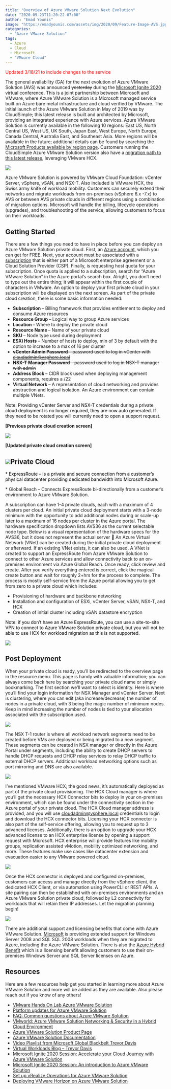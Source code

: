```yaml
---
title: "Overview of Azure VMware Solution Next Evolution"
date: "2020-09-23T11:20:22-07:00"
author: "Emad Younis"
image: "https://emadyounis.com/assets/img/2020/09/Feature-Image-AVS.jpg"
categories:
  - "Azure VMware Solution"
tags:
  - Azure
  - Cloud
  - Microsoft
  - "VMware Cloud"
---
```


<span style="color: #ff0000;">Updated 3/18/21 to include changes to the service</span>

<span data-preserver-spaces="true">The general availability (GA) for the next evolution of Azure VMware Solution (AVS) was announced <del>yesterday</del> during the [Microsoft Ignite 2020](https://news.microsoft.com/ignite-2020-book-of-news/#158-next-generation-azure-vmware-solution-now-generally-available) virtual conference. This is a joint partnership between Microsoft and VMware, where Azure VMware Solution is a Microsoft managed service built on Azure bare metal infrastructure and cloud verified by VMware. The initial launch of the Azure VMware Solution in May of 2019 was by CloudSimple; this latest release is built and architected by Microsoft, providing an integrated experience with Azure services. Azure VMware Solution is currently available in the following 10 regions: East US, North Central US, West US, UK South, Japan East, West Europe, North Europe, Canada Central, Australia East, and Southeast Asia. More regions will be available in the future; additional details can be found by searching the </span>[<span data-preserver-spaces="true">Microsoft Products available by region page</span>](https://azure.microsoft.com/en-us/global-infrastructure/services/?products=azure-vmware&regions=all)<span data-preserver-spaces="true">. Customers running the CloudSimple Azure VMware Solution version also have a </span>[<span data-preserver-spaces="true">migration path to this latest release</span>](https://docs.microsoft.com/en-us/azure/azure-vmware/faq)<span data-preserver-spaces="true">, leveraging VMware HCX.</span>

![](https://emadyounis.com/assets/img/2020/09/Azure-VMware-Solution-Releases.jpg?resize=723%2C362)

Azure VMware Solution is powered by VMware Cloud Foundation: vCenter Server, vSphere, vSAN, and NSX-T. Also included is VMware HCX, the Swiss army knife of workload mobility. Customers can securely extend their networks and migrate workloads from on-premises (vSphere 6.x -7.x) to AVS or between AVS private clouds in different regions using a combination of migration options. Microsoft will handle the billing, lifecycle operations (upgrades), and troubleshooting of the service, allowing customers to focus on their workloads.

## Getting Started

<span data-preserver-spaces="true">There are a few things you need to have in place before you can deploy an Azure VMware Solution private cloud. First, an </span>[<span data-preserver-spaces="true">Azure account</span>](https://azure.microsoft.com/en-us/free/)<span data-preserver-spaces="true">, which you can get for FREE. Next, your account must be associated with a </span>[<span data-preserver-spaces="true">subscription</span>](https://docs.microsoft.com/en-us/azure/azure-vmware/enable-azure-vmware-solution#eligibility-criteria)<span data-preserver-spaces="true"> that is either part of a Microsoft enterprise agreement or a Cloud Solution Provider (CSP). Finally, is requesting host quota for your subscription. Once quota is applied to a subscription, search for “Azure VMware Solution” in the Azure portal’s search box. Alright, you don’t need to type out the entire thing; it will appear within the first couple of characters in VMware. An option to deploy your first private cloud in your subscription will be displayed on the next screen. As part of the private cloud creation, there is some basic information needed:</span>

- **<span data-preserver-spaces="true">Subscription </span>**<span data-preserver-spaces="true">– Billing framework that provides entitlement to deploy and consume Azure resources</span>
- **<span data-preserver-spaces="true">Resource Group </span>**<span data-preserver-spaces="true">– Logical way to group Azure services</span>
- **<span data-preserver-spaces="true">Location – </span>**<span data-preserver-spaces="true">Where to deploy the private cloud</span>
- **<span data-preserver-spaces="true">Resource Name </span>**<span data-preserver-spaces="true">– Name of your private cloud</span>
- **<span data-preserver-spaces="true">SKU </span>**<span data-preserver-spaces="true">– Node type used during deployment</span>
- <span data-preserver-spaces="true">**ESXi Hosts** – Number of hosts to deploy, min of 3 by default with the option to increase to a max of 16 per cluster</span>
- <del>**<span data-preserver-spaces="true">vCenter Admin Password </span>**<span data-preserver-spaces="true">– password used to log in vCenter with cloudadmin@vsphere.local</span></del>
- <del>**<span data-preserver-spaces="true">NSX-T Manager Password </span>**<span data-preserver-spaces="true">– password used to log in NSX-T manager with admin </span></del>
- **<span data-preserver-spaces="true">Address Block </span>**– <span data-preserver-spaces="true">CIDR block used when deploying management components, requires a /22</span>
- **<span data-preserver-spaces="true">Virtual Network </span>**<span data-preserver-spaces="true">– A representation of cloud networking and provides abstraction and logical isolation. An Azure environment can contain multiple VNets.</span>

<span style="color: #000000;">Note:<span style="color: #000000;"> Providing vCenter Server and NSX-T credentials during a private cloud deployment is no longer required, they are now auto generated. If they need to be rotated you will currently need to open a support request.</span></span>

**\[Previous private cloud creation screen\]**

![](https://emadyounis.com/assets/img/2020/09/Create-Private-Cloud-Final-Image.jpg?resize=1718%2C1810)

**\[Updated private cloud creation screen\]**

## ![](https://emadyounis.com/assets/img/2020/09/Updated-AVS-Deployment.jpg?resize=1840%2C1738)Private Cloud

<span style="color: #000000;">\* ExpressRoute – Is a private and secure connection from a customer’s physical datacenter providing dedicated bandwidth into Microsoft Azure.

\* Global Reach – Connects ExpressRoute bi-directionally from a customer’s environment to Azure VMware Solution.</span>

A subscription can have 1-4 private clouds, each with a maximum of 4 clusters per cloud. An initial private cloud deployment starts with a 3-node minimum with the opportunity to add additional nodes during or scale-up later to a maximum of 16 nodes per cluster in the Azure portal. The hardware specification dropdown lists AVS36 as the current selectable node type. Below is a visual representation of the hardware specs for the AVS36, but it does not represent the actual server 🙂 An Azure Virtual Network (VNet) can be created during the initial private cloud deployment or afterward. If an existing VNet exists, it can also be used. A VNet is created to support an ExpressRoute from Azure VMware Solution to connect to other Azure services and allow connectivity back to an on-premises environment via Azure Global Reach. Once ready, click review and create. After you verify everything entered is correct, click the magical create button and wait for roughly 2+hrs for the process to complete. The process is mostly self-service from the Azure portal allowing you to get from zero to a private cloud which includes:

- <span data-preserver-spaces="true">Provisioning of hardware and backbone networking</span>
- <span data-preserver-spaces="true">Installation and configuration of ESXi, vCenter Server, vSAN, NSX-T, and HCX</span>
- <span data-preserver-spaces="true">Creation of initial cluster including vSAN datastore encryption</span>

<span style="color: #000000;"><span style="color: #000000;">Note: if you don’t have an Azure ExpressRoute, you can use a site-to-site VPN to connect to Azure VMware Solution private cloud, but you will not be able to use HCX for workload migration as this is not supported.
</span></span>

![](https://emadyounis.com/assets/img/2020/09/AVS-Server.jpg?resize=703%2C560)

## Post Deployment

When your private cloud is ready, you’ll be redirected to the overview page in the resource menu. This page is handy with valuable information; you can always come back here by searching your private cloud name or simply bookmarking. The first section we’ll want to select is identity. Here is where you’ll find your login information for NSX Manager and vCenter Server. Next is clustering, where you can edit (aka increase/decrease) the number of nodes in a private cloud, with 3 being the magic number of minimum nodes. Keep in mind increasing the number of nodes is tied to your allocation associated with the subscription used.

![](https://emadyounis.com/assets/img/2020/09/Azure-VMware-Solution-Identity-Final-Image.jpg?resize=966%2C555)

The NSX T-1 router is where all workload network segments need to be created before VMs are deployed or being migrated to a new segment. These segments can be created in NSX manager or directly in the Azure Portal under segments, including the ability to create DHCP servers to handle DHCP requests and DHCP relay services to relay DHCP traffic to external DHCP servers. Additional workload networking options such as port mirroring and DNS are also available.

![](https://emadyounis.com/assets/img/2020/09/AVS-Workload-Networking-scaled.jpg?resize=2560%2C1385)

I’ve mentioned VMware HCX; the good news, it’s automatically deployed as part of the private cloud provisioning. The HCX Cloud manager is where you’ll get the necessary HCX Connector bits to deploy in your on-premises environment, which can be found under the connectivity section in the Azure portal of your private cloud. The HCX Cloud manager address is provided, and you will use cloudadmin@vsphere.local credentials to login and download the HCX connector bits. Licensing your HCX connector is also part of the self-service offering, allowing you to request up to 3 advanced licenses. Additionally, there is an option to upgrade your HCX advanced license to an HCX enterprise license by opening a support request with Microsoft. HCX enterprise will provide features like mobility groups, replication assisted vMotion, mobility optimized networking, and more. These features make use cases like datacenter extension and evacuation easier to any VMware powered cloud.

![](https://emadyounis.com/assets/img/2020/09/Azure-VMware-Solution-HCX-Final-Image.jpg?resize=747%2C411)

Once the HCX connector is deployed and configured on-premises, customers can access and manage directly from the vSphere client, the dedicated HCX Client, or via automation using PowerCLI or REST APIs. A site pairing can then be established with on-premises environments and an Azure VMware Solution private cloud, followed by L2 connectivity for workloads that will retain their IP addresses. Let the migration planning begin!

![](https://emadyounis.com/assets/img/2020/09/Azure-VMware-Solution-vCenter-Final-Image.jpg?resize=1226%2C776)

<span data-preserver-spaces="true">There are additional support and licensing benefits that come with Azure VMware Solution. </span>[<span data-preserver-spaces="true">Microsoft</span>](https://support.microsoft.com/en-us/help/4456242/end-of-support-for-sql-server-2008-and-sql-server-2008-r2)<span data-preserver-spaces="true"> is providing extended support for Windows Server 2008 and SQL SQL 2008 workloads when they are migrated to Azure, including the Azure VMware Solution. There is also the </span>[<span data-preserver-spaces="true">Azure Hybrid Benefit</span>](https://azure.microsoft.com/en-us/pricing/hybrid-benefit/)<span data-preserver-spaces="true"> which is a licensing benefit allowing customers to use their on-premises Windows Server and SQL Server licenses on Azure.</span>

## Resources

Here are a few resources help get you started in learning more about Azure VMware Solution and more will be added as they are available. Also please reach out if you know of any others!

- [VMware Hands On Lab Azure VMware Solution](http://hol.pub/avs)
- [Platform updates for Azure VMware Solution](https://docs.microsoft.com/en-us/azure/azure-vmware/azure-vmware-solution-platform-updates?WT.mc_id=enterprise-0000-shkuehn)
- [FAQ: Common questions about Azure VMware Solution](https://docs.microsoft.com/en-us/azure/azure-vmware/faq)
- [VMworld: Azure VMware Solution Networking &amp; Security in a Hybrid Cloud Environment](https://www.vmworld.com/en/video-library/video-landing.html?sessionid=1586528544020001TS4T)
- [Azure VMware Solution Product Page](https://azure.microsoft.com/en-us/services/azure-vmware/)
- [Azure VMware Solution Documentation](https://docs.microsoft.com/en-us/azure/azure-vmware/)
- [Video Playlist from Microsoft Global Blackbelt Trevor Davis](https://www.youtube.com/watch?v=qASXi5xrFzM&list=PLS9k3ksxRe_l-UpfAjmi0BoDSpo6AtLyh)
- [Virtual Workloads Blog – Trevor Davis](https://www.virtualworkloads.com/)
- [Microsoft Ignite 2020 Session: Accelerate your Cloud Journey with Azure VMware Solution](https://myignite.microsoft.com/sessions/adcaabd7-9038-45d0-8e41-cf5fa3be5f1e)
- [Microsoft Ignite 2020 Session: An introduction to Azure VMware Solution](https://myignite.microsoft.com/sessions/1515e183-53a5-49e0-b39a-34c81d913ed2)
- [Set up vRealize Operations for Azure VMware Solution](https://docs.microsoft.com/en-us/azure/azure-vmware/vrealize-operations-for-avs)
- [Deploying VMware Horizon on Azure VMware Solution](https://docs.vmware.com/en/VMware-Horizon/2006/horizon-installation/GUID-76CF25F7-B26A-4C6D-A5C5-F18D3A56590A.html)

